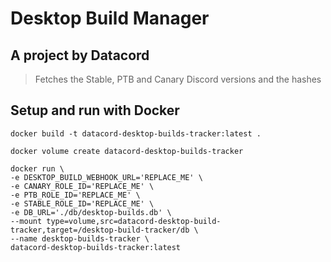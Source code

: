 # Desktop Build Manager

## A project by Datacord

> Fetches the Stable, PTB and Canary Discord versions and the hashes


## Setup and run with Docker

```docker
docker build -t datacord-desktop-builds-tracker:latest .
```

```docker
docker volume create datacord-desktop-builds-tracker
```

```docker
docker run \
-e DESKTOP_BUILD_WEBHOOK_URL='REPLACE_ME' \
-e CANARY_ROLE_ID='REPLACE_ME' \
-e PTB_ROLE_ID='REPLACE_ME' \
-e STABLE_ROLE_ID='REPLACE_ME' \
-e DB_URL='./db/desktop-builds.db' \
--mount type=volume,src=datacord-desktop-build-tracker,target=/desktop-build-tracker/db \
--name desktop-builds-tracker \
datacord-desktop-builds-tracker:latest
```
